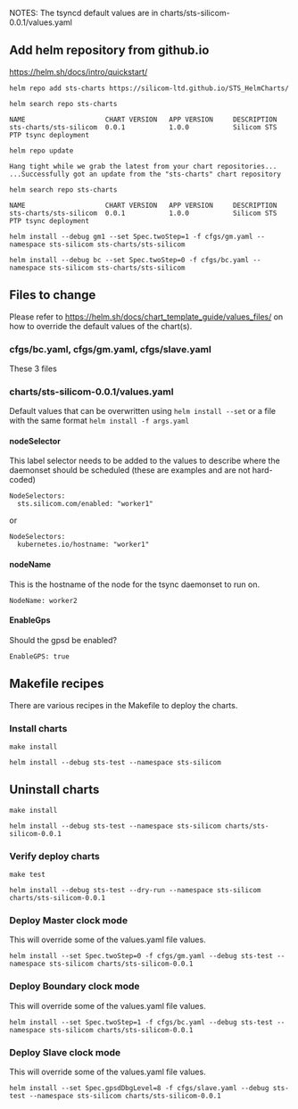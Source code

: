NOTES: The tsyncd default values are in charts/sts-silicom-0.0.1/values.yaml

## Add helm repository from github.io

https://helm.sh/docs/intro/quickstart/

`helm repo add sts-charts https://silicom-ltd.github.io/STS_HelmCharts/`

`helm search repo sts-charts`

```
NAME                    CHART VERSION   APP VERSION     DESCRIPTION
sts-charts/sts-silicom  0.0.1           1.0.0           Silicom STS PTP tsync deployment
```

`helm repo update`
```
Hang tight while we grab the latest from your chart repositories...
...Successfully got an update from the "sts-charts" chart repository
```

`helm search repo sts-charts`

```
NAME                    CHART VERSION   APP VERSION     DESCRIPTION                     
sts-charts/sts-silicom  0.0.1           1.0.0           Silicom STS PTP tsync deployment
```

`helm install --debug gm1 --set Spec.twoStep=1 -f cfgs/gm.yaml --namespace sts-silicom sts-charts/sts-silicom`

`helm install --debug bc --set Spec.twoStep=0 -f cfgs/bc.yaml --namespace sts-silicom sts-charts/sts-silicom`

## Files to change

Please refer to https://helm.sh/docs/chart_template_guide/values_files/ on how to override the default values of the chart(s).

### cfgs/bc.yaml, cfgs/gm.yaml, cfgs/slave.yaml
These 3 files  

### charts/sts-silicom-0.0.1/values.yaml
Default values that can be overwritten using `helm install --set` or a file with the same format `helm install -f args.yaml`

#### nodeSelector

This label selector needs to be added to the values to describe where the daemonset should be scheduled (these are examples and are not hard-coded)

```
NodeSelectors:
  sts.silicom.com/enabled: "worker1"
```

or

```
NodeSelectors:
  kubernetes.io/hostname: "worker1"
```

#### nodeName
This is the hostname of the node for the tsync daemonset to run on.

```NodeName: worker2```

#### EnableGps
Should the gpsd be enabled?

```EnableGPS: true```


## Makefile recipes

There are various recipes in the Makefile to deploy the charts.

### Install charts

`make install`

`helm install --debug sts-test --namespace sts-silicom`

## Uninstall charts

`make install`

`helm install --debug sts-test --namespace sts-silicom charts/sts-silicom-0.0.1`

### Verify deploy charts

`make test`

`helm install --debug sts-test --dry-run --namespace sts-silicom charts/sts-silicom-0.0.1`

### Deploy Master clock mode
This will override some of the values.yaml file values.

`helm install --set Spec.twoStep=0 -f cfgs/gm.yaml --debug sts-test --namespace sts-silicom charts/sts-silicom-0.0.1`

### Deploy Boundary clock mode
This will override some of the values.yaml file values.

`helm install --set Spec.twoStep=1 -f cfgs/bc.yaml --debug sts-test --namespace sts-silicom charts/sts-silicom-0.0.1`

### Deploy Slave clock mode
This will override some of the values.yaml file values.

`helm install --set Spec.gpsdDbgLevel=8 -f cfgs/slave.yaml --debug sts-test --namespace sts-silicom charts/sts-silicom-0.0.1`
